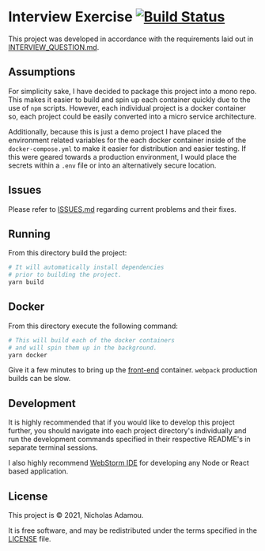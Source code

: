 # Interview Exercise [![Build Status](https://travis-ci.org/nicholasadamou/interview-exercise.svg?branch=master)](https://travis-ci.org/nicholasadamou/interview-exercise)

This project was developed in accordance with the requirements laid out in [INTERVIEW_QUESTION.md](INTERVIEW_QUESTION.md).

## Assumptions

For simplicity sake, I have decided to package this project into a mono repo. This makes it easier to build and spin up each container quickly due to the use of `npm` scripts. However, each individual project is a docker container so, each project could be easily converted into a micro service architecture.

Additionally, because this is just a demo project I have placed the environment related variables for the each docker container inside of the `docker-compose.yml` to make it easier for distribution and easier testing. If this were geared towards a production environment, I would place the secrets within a `.env` file or into an alternatively secure location.

## Issues

Please refer to [ISSUES.md](ISSUES.md) regarding current problems and their fixes.

## Running

From this directory build the project:

```bash
# It will automatically install dependencies
# prior to building the project.
yarn build
```

## Docker

From this directory execute the following command:

```bash
# This will build each of the docker containers
# and will spin them up in the background.
yarn docker
```

Give it a few minutes to bring up the [front-end](/front-end) container. `webpack` production builds can be slow.

## Development

It is highly recommended that if you would like to develop this project further, you should navigate into each project directory's individually and run the development commands specified in their respective README's in separate terminal sessions.

I also highly recommend [WebStorm IDE](https://www.jetbrains.com/webstorm/) for developing any Node or React based application.

## License

This project  is © 2021, Nicholas Adamou.

It is free software, and may be redistributed under the terms specified in the [LICENSE] file.

[license]: LICENSE
